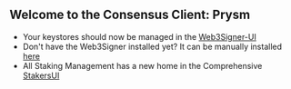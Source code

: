 ## Welcome to the Consensus Client: Prysm

- Your keystores should now be managed in the [Web3Signer-UI](http://ui.web3signer.dappnode?signer_url=http://web3signer.web3signer.dappnode:9000)
- Don't have the Web3Signer installed yet? It can be manually installed [here](http://my.dappnode/#/installer/web3signer.dnp.dappnode.eth)
- All Staking Management has a new home in the Comprehensive [StakersUI](http://my.dappnode/#/stakers)
